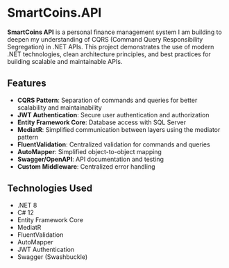 # SmartCoins.API

**SmartCoins API** is a personal finance management system I am building to deepen my understanding of CQRS (Command Query Responsibility Segregation) in .NET APIs. This project demonstrates the use of modern .NET technologies, clean architecture principles, and best practices for building scalable and maintainable APIs.

## Features

- **CQRS Pattern**: Separation of commands and queries for better scalability and maintainability
- **JWT Authentication**: Secure user authentication and authorization
- **Entity Framework Core**: Database access with SQL Server
- **MediatR**: Simplified communication between layers using the mediator pattern
- **FluentValidation**: Centralized validation for commands and queries
- **AutoMapper**: Simplified object-to-object mapping
- **Swagger/OpenAPI**: API documentation and testing
- **Custom Middleware**: Centralized error handling

## Technologies Used

- .NET 8
- C# 12
- Entity Framework Core
- MediatR
- FluentValidation
- AutoMapper
- JWT Authentication
- Swagger (Swashbuckle)
